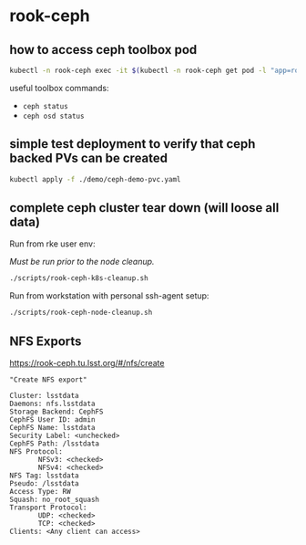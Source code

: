 rook-ceph
=========

how to access ceph toolbox pod
---

```bash
kubectl -n rook-ceph exec -it $(kubectl -n rook-ceph get pod -l "app=rook-ceph-tools" -o jsonpath='{.items[0].metadata.name}') -- bash
```

useful toolbox commands:

* `ceph status`
* `ceph osd status`

simple test deployment to verify that ceph backed PVs can be created
---

```bash
kubectl apply -f ./demo/ceph-demo-pvc.yaml
```

complete ceph cluster tear down (will loose all data)
---

Run from rke user env:

_Must be run prior to the node cleanup._

```bash
./scripts/rook-ceph-k8s-cleanup.sh
```

Run from workstation with personal ssh-agent setup:

```bash
./scripts/rook-ceph-node-cleanup.sh
```

NFS Exports
-----------

https://rook-ceph.tu.lsst.org/#/nfs/create

```text
"Create NFS export"

Cluster: lsstdata
Daemons: nfs.lsstdata
Storage Backend: CephFS
CephFS User ID: admin
CephFS Name: lsstdata
Security Label: <unchecked>
CephFS Path: /lsstdata
NFS Protocol:
       NFSv3: <checked>
       NFSv4: <checked>
NFS Tag: lsstdata
Pseudo: /lsstdata
Access Type: RW
Squash: no_root_squash
Transport Protocol:
       UDP: <checked>
       TCP: <checked>
Clients: <Any client can access>
```
